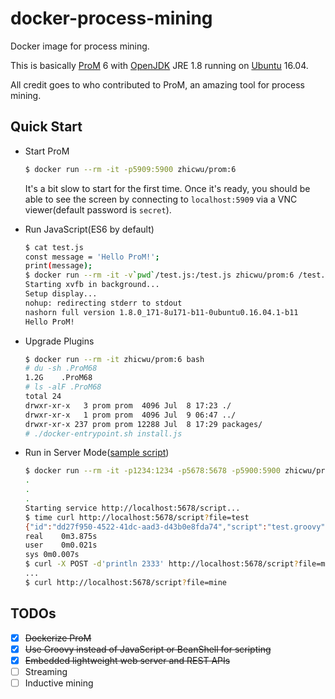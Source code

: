 # docker-process-mining
Docker image for process mining.

This is basically [ProM](http://www.promtools.org) 6 with [OpenJDK](http://openjdk.java.net/) JRE 1.8 running on [Ubuntu](https://www.ubuntu.com/) 16.04.

All credit goes to who contributed to ProM, an amazing tool for process mining.

## Quick Start

* Start ProM
    ```bash
    $ docker run --rm -it -p5909:5900 zhicwu/prom:6
    ```
    It's a bit slow to start for the first time. Once it's ready, you should be able to see the screen by connecting to `localhost:5909` via a VNC viewer(default password is `secret`).

* Run JavaScript(ES6 by default)
    ```bash
    $ cat test.js
    const message = 'Hello ProM!';
    print(message);
    $ docker run --rm -it -v`pwd`/test.js:/test.js zhicwu/prom:6 /test.js
    Starting xvfb in background...
    Setup display...
    nohup: redirecting stderr to stdout
    nashorn full version 1.8.0_171-8u171-b11-0ubuntu0.16.04.1-b11
    Hello ProM!
    ```

* Upgrade Plugins
    ```bash
    $ docker run --rm -it zhicwu/prom:6 bash
    # du -sh .ProM68
    1.2G	.ProM68
    # ls -alF .ProM68
    total 24
    drwxr-xr-x   3 prom prom  4096 Jul  8 17:23 ./
    drwxr-xr-x   1 prom prom  4096 Jul  9 06:47 ../
    drwxr-xr-x 237 prom prom 12288 Jul  8 17:29 packages/
    # ./docker-entrypoint.sh install.js
    ```

* Run in Server Mode([sample script](/prom6-server/content/scripts/test.groovy))
    ```bash
    $ docker run --rm -it -p1234:1234 -p5678:5678 -p5900:5900 zhicwu/prom:6-server
    .
    .
    .
    Starting service http://localhost:5678/script...
    $ time curl http://localhost:5678/script?file=test
    {"id":"dd27f950-4522-41dc-aad3-d43b0e8fda74","script":"test.groovy","result":2333}
    real	0m3.875s
    user	0m0.021s
    sys	0m0.007s
    $ curl -X POST -d'println 2333' http://localhost:5678/script?file=mine
    ...
    $ curl http://localhost:5678/script?file=mine
    ```

## TODOs

- [x] ~~Dockerize ProM~~
- [x] ~~Use Groovy instead of JavaScript or BeanShell for scripting~~
- [x] ~~Embedded lightweight web server and REST APIs~~
- [ ] Streaming
- [ ] Inductive mining
